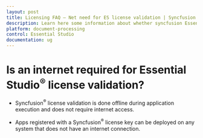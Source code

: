 ```yaml
---
layout: post
title: Licensing FAQ – Net need for ES license validation | Syncfusion
description: Learn here some information about whether syncfusion Essential Studio license validation needs internet conncetion.
platform: document-processing
control: Essential Studio
documentation: ug
---
```


# Is an internet required for Essential Studio<sup>&reg;</sup> license validation?

* Syncfusion<sup>&reg;</sup> license validation is done offline during application execution and does not require internet access. 

* Apps registered with a Syncfusion<sup>&reg;</sup> license key can be deployed on any system that does not have an internet connection.